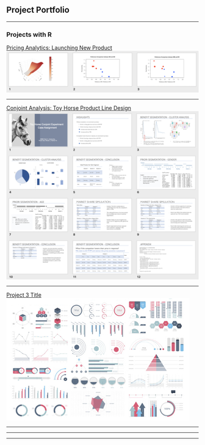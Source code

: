 ## Project Portfolio

---

### Projects with R 

[Pricing Analytics: Launching New Product](pdf/Pricing-Project2.html)
<img src="images/pricing2Plot.png"/>

---
[Conjoint Analysis: Toy Horse Product Line Design](pdf/toyHorse.html)
<img src="images/toyHorse.png"/>

---
[Project 3 Title](http://example.com/)
<img src="images/dummy_thumbnail.jpg?raw=true"/>

---




---




---
